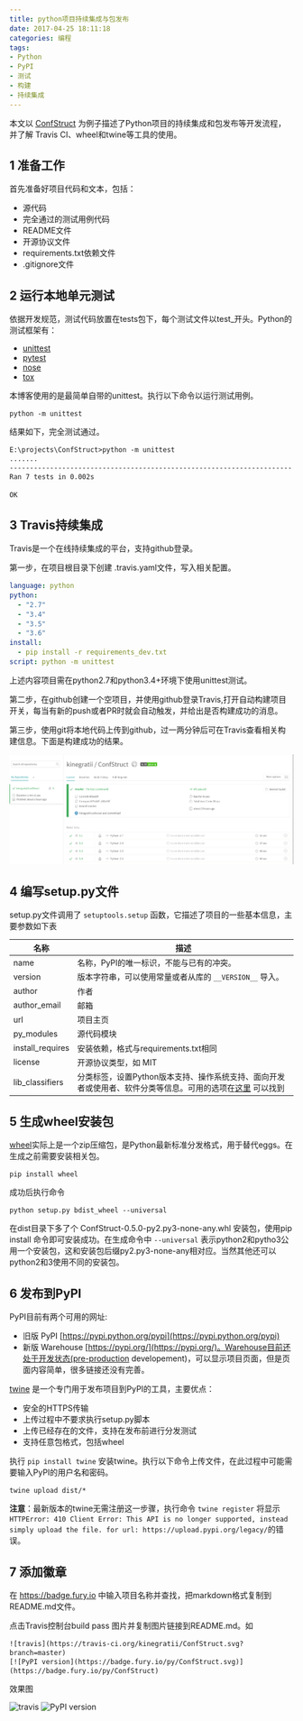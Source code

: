 ```yaml
---
title: python项目持续集成与包发布
date: 2017-04-25 18:11:18
categories: 编程
tags:
- Python
- PyPI
- 测试
- 构建
- 持续集成
---
```


本文以 [ConfStruct](https://github.com/kinegratii/ConfStruct) 为例子描述了Python项目的持续集成和包发布等开发流程，并了解 Travis CI、wheel和twine等工具的使用。

## 1 准备工作

首先准备好项目代码和文本，包括：

- 源代码
- 完全通过的测试用例代码
- README文件
- 开源协议文件
- requirements.txt依赖文件
- .gitignore文件

<!-- more -->

## 2 运行本地单元测试

依据开发规范，测试代码放置在tests包下，每个测试文件以test_开头。Python的测试框架有：

- [unittest](https://docs.python.org/3/library/unittest.html)
- [pytest](http://pytest.org/)
- [nose](https://nose.readthedocs.io/en/latest/)
- [tox](https://tox.readthedocs.io/en/latest/)

本博客使用的是最简单自带的unittest。执行以下命令以运行测试用例。

```
python -m unittest
```

结果如下，完全测试通过。

```
E:\projects\ConfStruct>python -m unittest
.......
----------------------------------------------------------------------
Ran 7 tests in 0.002s

OK
```

## 3 Travis持续集成

Travis是一个在线持续集成的平台，支持github登录。

第一步，在项目根目录下创建 .travis.yaml文件，写入相关配置。

```yaml
language: python
python:
  - "2.7"
  - "3.4"
  - "3.5"
  - "3.6"
install:
  - pip install -r requirements_dev.txt
script: python -m unittest
```

上述内容项目需在python2.7和python3.4+环境下使用unittest测试。

第二步，在github创建一个空项目，并使用github登录Travis,打开自动构建项目开关，每当有新的push或者PR时就会自动触发，并给出是否构建成功的消息。

第三步，使用git将本地代码上传到github，过一两分钟后可在Travis查看相关构建信息。下面是构建成功的结果。

![travis-build-success](/images/travis-build-success.png)


## 4 编写setup.py文件

setup.py文件调用了 `setuptools.setup` 函数，它描述了项目的一些基本信息，主要参数如下表

| 名称 | 描述 |
| ------ | ------ |
| name | 名称，PyPI的唯一标识，不能与已有的冲突。 |
| version | 版本字符串，可以使用常量或者从库的 `__VERSION__` 导入。 |
| author | 作者 |
| author_email | 邮箱 |
| url | 项目主页 |
| py_modules | 源代码模块 |
| install_requires | 安装依赖，格式与requirements.txt相同 |
| license | 开源协议类型，如 MIT |
| lib_classifiers | 分类标签，设置Python版本支持、操作系统支持、面向开发者或使用者、软件分类等信息。可用的选项在[这里](https://pypi.python.org/pypi?:action=list_classifiers) 可以找到|


## 5 生成wheel安装包

[wheel](http://pythonwheels.com/)实际上是一个zip压缩包，是Python最新标准分发格式，用于替代eggs。在生成之前需要安装相关包。

```
pip install wheel
```

成功后执行命令

```
python setup.py bdist_wheel --universal
```

在dist目录下多了个 ConfStruct-0.5.0-py2.py3-none-any.whl 安装包，使用pip install 命令即可安装成功。在生成命令中 `--universal` 表示python2和pytho3公用一个安装包，这和安装包后缀py2.py3-none-any相对应。当然其他还可以python2和3使用不同的安装包。

## 6 发布到PyPI

PyPI目前有两个可用的网址:

- 旧版 PyPI [https://pypi.python.org/pypi](https://pypi.python.org/pypi)
- 新版 Warehouse  [https://pypi.org/](https://pypi.org/)。Warehouse目前还处于开发状态(pre-production developement)，可以显示项目页面，但是页面内容简单，很多链接还没有完善。

[twine]() 是一个专门用于发布项目到PyPI的工具，主要优点：

- 安全的HTTPS传输
- 上传过程中不要求执行setup.py脚本
- 上传已经存在的文件，支持在发布前进行分发测试
- 支持任意包格式，包括wheel

执行 `pip install twine` 安装twine。执行以下命令上传文件，在此过程中可能需要输入PyPI的用户名和密码。

```
twine upload dist/*
```

**注意**：最新版本的twine无需注册这一步骤，执行命令 `twine register` 将显示 `HTTPError: 410 Client Error: This API is no longer supported, instead simply upload the file. for url: https://upload.pypi.org/legacy/`的错误。

## 7 添加徽章

在 https://badge.fury.io 中输入项目名称并查找，把markdown格式复制到README.md文件。

点击Travis控制台build pass 图片并复制图片链接到README.md。如

```
![travis](https://travis-ci.org/kinegratii/ConfStruct.svg?branch=master)
[![PyPI version](https://badge.fury.io/py/ConfStruct.svg)](https://badge.fury.io/py/ConfStruct)
```

效果图

![travis](https://travis-ci.org/kinegratii/ConfStruct.svg?branch=master)
![PyPI version](https://badge.fury.io/py/ConfStruct.svg)
